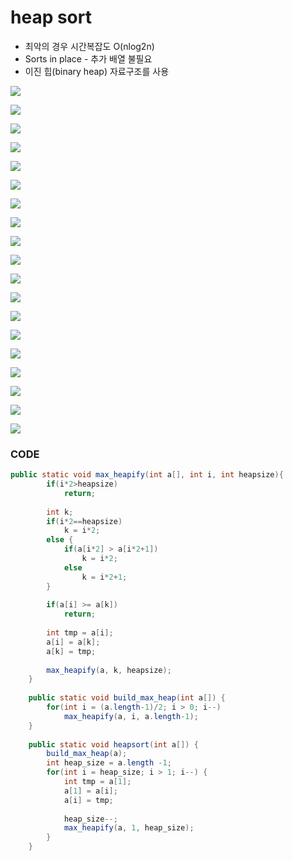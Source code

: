 # heap sort

* 최악의 경우 시간복잡도 O\(nlog2n\)
* Sorts in place - 추가 배열 불필요
* 이진 힙\(binary heap\) 자료구조를 사용

![](../.gitbook/assets/image%20%2870%29.png)

![](../.gitbook/assets/image%20%2822%29.png)

![](../.gitbook/assets/image%20%2825%29.png)



![](../.gitbook/assets/image%20%2819%29.png)

![](../.gitbook/assets/image%20%2849%29.png)

![](../.gitbook/assets/image%20%2856%29.png)

![](../.gitbook/assets/image%20%2836%29.png)

![](../.gitbook/assets/image%20%288%29.png)

![](../.gitbook/assets/image%20%2852%29.png)

![](../.gitbook/assets/image%20%2814%29.png)

![](../.gitbook/assets/image%20%2859%29.png)

![](../.gitbook/assets/image%20%2832%29.png)

![](../.gitbook/assets/image%20%2824%29.png)

![](../.gitbook/assets/image%20%287%29.png)

![](../.gitbook/assets/image%20%2876%29.png)

![](../.gitbook/assets/image%20%2858%29.png)

![](../.gitbook/assets/image%20%2860%29.png)

![](../.gitbook/assets/image%20%2875%29.png)

![](../.gitbook/assets/image.png)

### CODE

```java
public static void max_heapify(int a[], int i, int heapsize){
		if(i*2>heapsize)
			return;
		
		int k;
		if(i*2==heapsize)
			k = i*2;
		else {
			if(a[i*2] > a[i*2+1])
				k = i*2;
			else
				k = i*2+1;
		}
		
		if(a[i] >= a[k])
			return;
		
		int tmp = a[i];
		a[i] = a[k];
		a[k] = tmp;
		
		max_heapify(a, k, heapsize);
	}
	
	public static void build_max_heap(int a[]) {
		for(int i = (a.length-1)/2; i > 0; i--)
			max_heapify(a, i, a.length-1);
	}
	
	public static void heapsort(int a[]) {
		build_max_heap(a);
		int heap_size = a.length -1;
		for(int i = heap_size; i > 1; i--) {
			int tmp = a[1];
			a[1] = a[i];
			a[i] = tmp;
			
			heap_size--;
			max_heapify(a, 1, heap_size);
		}
	}
```

